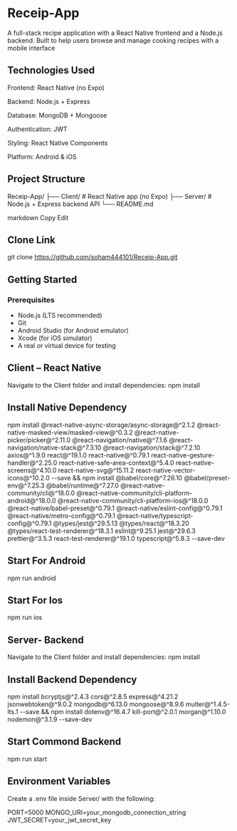 # Receip-App

A full-stack recipe application with a React Native frontend and a Node.js backend. Built to help users browse and manage cooking recipes with a mobile interface

## Technologies Used
Frontend: React Native (no Expo)

Backend: Node.js + Express

Database: MongoDB + Mongoose

Authentication: JWT

Styling: React Native Components

Platform: Android & iOS

##  Project Structure

Receip-App/
├── Client/ # React Native app (no Expo)
├── Server/ # Node.js + Express backend API
└── README.md

markdown
Copy
Edit

## Clone Link
git clone https://github.com/soham444101/Receip-App.git


##  Getting Started

###  Prerequisites

- Node.js (LTS recommended)
- Git
- Android Studio (for Android emulator)
- Xcode (for iOS simulator)
- A real or virtual device for testing

##  Client – React Native

Navigate to the Client folder and install dependencies:
npm install

## Install Native Dependency
npm install @react-native-async-storage/async-storage@^2.1.2 @react-native-masked-view/masked-view@^0.3.2 @react-native-picker/picker@^2.11.0 @react-navigation/native@^7.1.6 @react-navigation/native-stack@^7.3.10 @react-navigation/stack@^7.2.10 axios@^1.9.0 react@^19.1.0 react-native@^0.79.1 react-native-gesture-handler@^2.25.0 react-native-safe-area-context@^5.4.0 react-native-screens@^4.10.0 react-native-svg@^15.11.2 react-native-vector-icons@^10.2.0 --save && npm install @babel/core@^7.26.10 @babel/preset-env@^7.25.3 @babel/runtime@^7.27.0 @react-native-community/cli@^18.0.0 @react-native-community/cli-platform-android@^18.0.0 @react-native-community/cli-platform-ios@^18.0.0 @react-native/babel-preset@^0.79.1 @react-native/eslint-config@^0.79.1 @react-native/metro-config@^0.79.1 @react-native/typescript-config@^0.79.1 @types/jest@^29.5.13 @types/react@^18.3.20 @types/react-test-renderer@^18.3.1 eslint@^9.25.1 jest@^29.6.3 prettier@^3.5.3 react-test-renderer@^19.1.0 typescript@^5.8.3 --save-dev

## Start For Android
npm run android

## Start For Ios
npm run ios

## Server- Backend 
Navigate to the Client folder and install dependencies:
npm install

## Install Backend Dependency
npm install bcryptjs@^2.4.3 cors@^2.8.5 express@^4.21.2 jsonwebtoken@^9.0.2 mongodb@^6.13.0 mongoose@^8.9.6 multer@^1.4.5-lts.1 --save && npm install dotenv@^16.4.7 kill-port@^2.0.1 morgan@^1.10.0 nodemon@^3.1.9 --save-dev

## Start Commond Backend
npm run start

## Environment Variables
Create a .env file inside Server/ with the following:

PORT=5000
MONGO_URI=your_mongodb_connection_string
JWT_SECRET=your_jwt_secret_key







